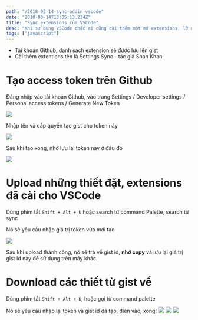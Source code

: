 ```yaml
---
path: "/2018-03-14-sync-addin-vscode"
date: "2018-03-14T13:35:13.234Z"
title: "Sync extensions của VSCode"
desc: "Khi sử dụng VSCode chắc ai cũng cài thêm một mớ extensions, lỡ ngày nào cài lại máy, hay sử dùng máy công ty, máy ở nhà muốn VSCode sync mấy cái extentions hay sử dụng"
tags: ["javascript"]
---
```


- Tài khoản Github, danh sách extension sẽ được lưu lên gist
- Cài thêm extentions tên là Settings Sync - tác giả Shan Khan.


# Tạo access token trên Github

Đăng nhập vào tài khoản Github, vào trang Settings / Developer settings / Personal access tokens / Generate New Token

![](https://shanalikhan.github.io/img/github1.PNG)

Nhập tên và cấp quyền tạo gist cho token này

![](https://shanalikhan.github.io/img/github2.PNG)

Sau khi tạo xong, nhớ lưu lại token này ở đâu đó

![](https://shanalikhan.github.io/img/github3.PNG)

# Upload những thiết đặt, extensions đã cài cho VSCode

Dùng phím tắt `Shift + Alt + U` hoặc search từ command Palette, search từ sync

Nó sẽ yêu cầu nhập giá trị token vừa mới tạo

![](https://shanalikhan.github.io/img/upload1.png)

Sau khi upload thành công, nó sẽ trả về gist id, **nhớ copy** và lưu lại giá trị gist Id này để sử dụng trên máy khác.

# Download các thiết từ gist về

Dùng phím tắt `Shift + Alt + D`, hoặc gọi từ command palette

Nó sẽ yêu cầu nhập lại token và gist id đã tạo, điền vào, xong!
![](https://shanalikhan.github.io/img/upload1.png)
![](https://shanalikhan.github.io/img/download2.png)
![](https://shanalikhan.github.io/img/download3.png)